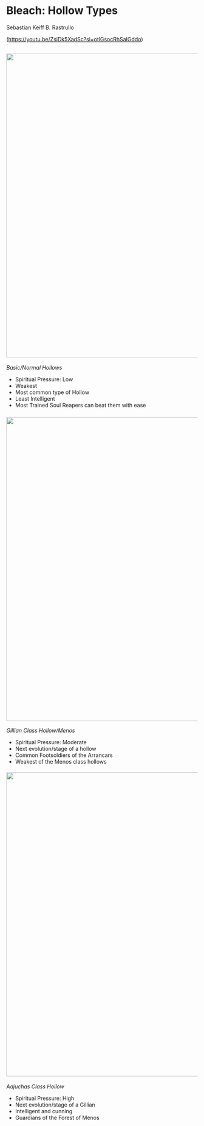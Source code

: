 # **Bleach: Hollow Types**
Sebastian Keiff B. Rastrullo

(https://youtu.be/ZsiDk5XadSc?si=otlGsocRhSaIGddo)







## <img src="https://static.wikia.nocookie.net/animeandmangauniverse/images/f/f8/Fishbone_D.jpg" width="800">

*Basic/Normal Hollows*

- Spiritual Pressure: Low
- Weakest
- Most common type of Hollow
- Least Intelligent
- Most Trained Soul Reapers can beat them with ease


### <img src="https://static.wikia.nocookie.net/topstrongest/images/5/53/Gillians.jpg" width="800">
*Gillian Class Hollow/Menos*

- Spiritual Pressure: Moderate
- Next evolution/stage of a hollow
- Common Footsoldiers of the Arrancars
- Weakest of the Menos class hollows


#### <img src="https://static.wikia.nocookie.net/xianb/images/6/6a/Ep148GuardiansOfForest.webp" width="800">
*Adjuchas Class Hollow*

- Spiritual Pressure: High
- Next evolution/stage of a Gillian
- Intelligent and cunning
- Guardians of the Forest of Menos
